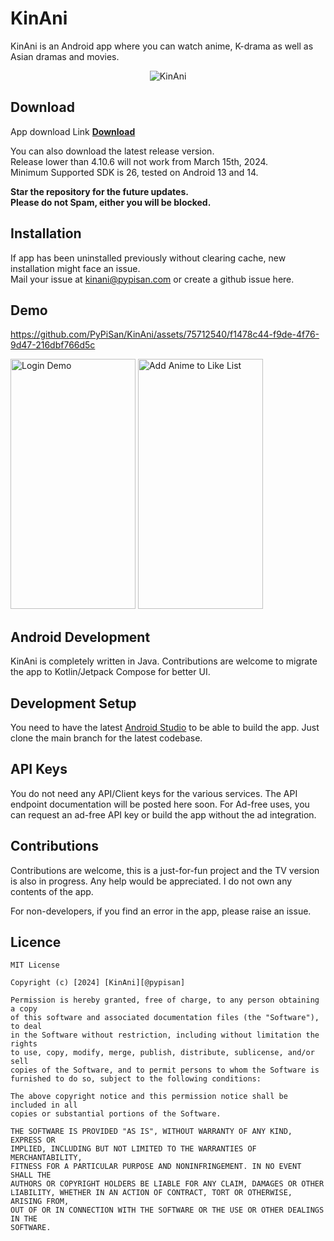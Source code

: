 # KinAni
KinAni is an Android app where you can watch anime, K-drama as well as Asian dramas and movies.
<p align="center">
<img src="https://github.com/PyPiSan/KinAni/assets/75712540/ec22aeeb-0085-488b-b0cf-03a2dceb5eef" alt="KinAni">
</p>


## Download
App download Link
<a href="https://github.com/PyPiSan/KinAni/releases/download/v4.10.7-stable/KinAni.apk" target="_blank"><b>Download</b></a>

You can also download the latest release version.\
Release lower than 4.10.6 will not work from March 15th, 2024.\
Minimum Supported SDK is 26, tested on Android 13 and 14.

**Star the repository for the future updates.**\
**Please do not Spam, either you will be blocked.**

## Installation
If app has been uninstalled previously without clearing cache, new installation might face an issue.\
Mail your issue at kinani@pypisan.com or create a github issue here.

## Demo
https://github.com/PyPiSan/KinAni/assets/75712540/f1478c44-f9de-4f76-9d47-216dbf766d5c

<img src="https://github.com/PyPiSan/KinAni/assets/75712540/f7114e6b-2ad6-4ecf-865e-3f77fd804886" alt="Login Demo" width="200" height="400">
<img src="https://github.com/PyPiSan/KinAni/assets/75712540/c69d6439-a10e-41b8-8fe9-d877f50b1fd9" alt="Add Anime to Like List" width="200" height="400">



## Android Development
KinAni is completely written in Java. Contributions are welcome to migrate the app to Kotlin/Jetpack Compose for better UI. 

## Development Setup
You need to have the latest [Android Studio](https://developer.android.com/studio) to be able to build the app.
Just clone the main branch for the latest codebase.

## API Keys
You do not need any API/Client keys for the various services.
The API endpoint documentation will be posted here soon.
For Ad-free uses, you can request an ad-free API key or build the app without the ad integration.

## Contributions

Contributions are welcome, this is a just-for-fun project and the TV version is also in progress. Any help would be appreciated. I do not own any contents of the app.

For non-developers, if you find an error in the app, please raise an issue.

## Licence

```
MIT License

Copyright (c) [2024] [KinAni][@pypisan]

Permission is hereby granted, free of charge, to any person obtaining a copy
of this software and associated documentation files (the "Software"), to deal
in the Software without restriction, including without limitation the rights
to use, copy, modify, merge, publish, distribute, sublicense, and/or sell
copies of the Software, and to permit persons to whom the Software is
furnished to do so, subject to the following conditions:

The above copyright notice and this permission notice shall be included in all
copies or substantial portions of the Software.

THE SOFTWARE IS PROVIDED "AS IS", WITHOUT WARRANTY OF ANY KIND, EXPRESS OR
IMPLIED, INCLUDING BUT NOT LIMITED TO THE WARRANTIES OF MERCHANTABILITY,
FITNESS FOR A PARTICULAR PURPOSE AND NONINFRINGEMENT. IN NO EVENT SHALL THE
AUTHORS OR COPYRIGHT HOLDERS BE LIABLE FOR ANY CLAIM, DAMAGES OR OTHER
LIABILITY, WHETHER IN AN ACTION OF CONTRACT, TORT OR OTHERWISE, ARISING FROM,
OUT OF OR IN CONNECTION WITH THE SOFTWARE OR THE USE OR OTHER DEALINGS IN THE
SOFTWARE.

```
